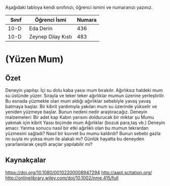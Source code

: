 

Aşağıdaki tabloya kendi sınıfınızı, öğrenci ismini ve numaranızı yazınız. 

Sınıf | Öğrenci İsmi  | Numara
-------|----------------|--------
10-D   | Eda Derin | 436
10-D   | Zeynep Dilay Kıstı |483

#  (Yüzen Mum)
## Özet
Deneyin yapılışı:
İçi su dolu kaba yassı mum bırakılır. Ağırlıksız haldeki mum su üstünde yüzer. Sırayla ve teker teker ağırlıklar mumun üzerine yerleştirilir. Bu esnada yüzmekte olan mum aldığı ağırlıklar sebebiyle yavaş yavaş batmaya başlar. Bir kibrit yardımıyla yakılan mum su üzerinde yükselir ve yeniden yüzmeye başlar. Bunun nedeni nedir araştıracağız.
Deneyin malzemeleri:
Bir adet kap
Kabın yarısını doldurucak bir miktar şu
Mumu yakmak için kibrit 
Yassı biçimde mum
Ağırlıklar (bozuk para,taş vb.)
Deneyin amacı:
Yanma sonucu nasıl bir etki ağırlıklı olan bu mumun tekrardan yüzmesini sağladı?
Nasıl bir kuvvet bu mumu kaldırdı?
Bunun sebebi gazla mı suyla mı yoksa mum ile alakalı mı?
Günlük hayatta bu deneyden yararlanılarak çeşitli araçlar yapılabilir mi?
## Kaynakçalar  
https://doi.org/10.1080/00102200008947294
http://aapt.scitation.org/
http://onlinelibrary.wiley.com/doi/10.1002/nme.415/full
